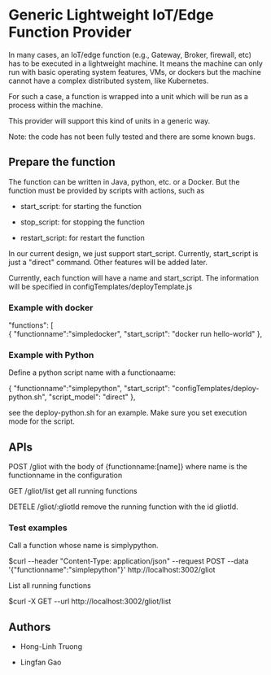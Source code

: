 # Generic Lightweight IoT/Edge Function Provider

In many cases, an IoT/edge function (e.g., Gateway, Broker, firewall, etc) has to be executed in a lightweight machine. It means the machine can only run with basic operating system features, VMs, or dockers but the machine cannot have a complex distributed system, like Kubernetes.

For such a case, a function is wrapped into a unit which will be run as a process within the machine.

This provider will support this kind of units in a generic way.

Note: the code has not been fully tested and there are some known bugs.

## Prepare the function

The function can be written in Java, python, etc. or a Docker. But the function must be provided by scripts with actions, such as

* start_script:  for starting the function

* stop_script: for stopping the function

* restart_script: for restart the function

In our current design, we just support start_script. Currently, start_script is just a "direct" command. Other features will be added later.

Currently, each function will have a name and start_script. The information will be specified in configTemplates/deployTemplate.js

### Example with docker

 "functions": [    
     {
       "functionname":"simpledocker",
       "start_script": "docker run hello-world"
     },

### Example with Python

 Define a python script name with a functionaame:

 {
   "functionname":"simplepython",
   "start_script": "configTemplates/deploy-python.sh",
    "script_model": "direct"
 },

see the deploy-python.sh for an example. Make sure you set execution mode for the script.

## APIs

POST /gliot with the body of {functionname:[name]} where name is the functionname in the configuration

GET /gliot/list get all running functions

DETELE /gliot/:gliotId remove the running function with the id gliotId.

###  Test examples

Call a function whose name is simplypython.

$curl --header "Content-Type: application/json"   --request POST  --data '{"functionname":"simplepython"}'    http://localhost:3002/gliot

List all running functions

$curl -X GET --url   http://localhost:3002/gliot/list

## Authors

* Hong-Linh Truong

* Lingfan Gao
